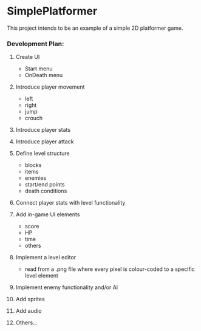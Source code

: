 # SimplePlatformer

This project intends to be an example of a simple 2D platformer game.

### Development Plan:
1. Create UI
   - Start menu
   - OnDeath menu

2. Introduce player movement
   - left
   - right
   - jump
   - crouch

3. Introduce player stats

4. Introduce player attack

5. Define level structure
   - blocks
   - items
   - enemies
   - start/end points
   - death conditions
   
6. Connect player stats with level functionality

7. Add in-game UI elements
   - score
   - HP
   - time
   - others

8. Implement a level editor
   - read from a .png file where every pixel is colour-coded to a specific level element

9. Implement enemy functionality and/or AI

10. Add sprites

11. Add audio

12. Others...
